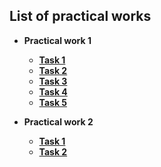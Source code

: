 ## List of practical works

- **Practical work 1**
  - [**Task 1**](practical-work1/task1.html)
  - [**Task 2**](practical-work1/task2.html)
  - [**Task 3**](practical-work1/task3.html)
  - [**Task 4**](practical-work1/task4.html)
  - [**Task 5**](practical-work1/task5.html)

- **Practical work 2**
  - [**Task 1**](practical-work2/task1.html)
  - [**Task 2**](practical-work2/task2.html)
